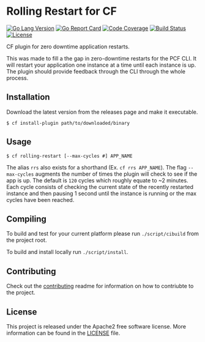 

# Rolling Restart for CF 
[![Go Lang Version](https://img.shields.io/badge/go-1.12-00ADD8.svg?style=flat)](http://golang.com) 
[![Go Report Card](https://goreportcard.com/badge/github.com/homedepot/cf-rolling-restart)](https://goreportcard.com/report/github.com/homedepot/cf-rolling-restart) 
[![Code Coverage](https://img.shields.io/codecov/c/github/homedepot/cf-rolling-restart.svg?style=flat)](https://codecov.io/gh/homedepot/goel)
[![Build Status](https://travis-ci.org/homedepot/cf-rolling-restart.svg?branch=master)](https://travis-ci.org/homedepot/cf-rolling-restart) 
[![License](https://img.shields.io/badge/License-Apache%202.0-blue.svg?style=flat)](LICENSE)

CF plugin for zero downtime application restarts.

This was made to fill a the gap in zero-downtime restarts for the PCF CLI. It will restart your application one instance at a time until each instance is up. The plugin should provide feedback through the CLI through the whole process.

## Installation

Download the latest version from the releases page and make it executable.

```
$ cf install-plugin path/to/downloaded/binary
```

## Usage

```
$ cf rolling-restart [--max-cycles #] APP_NAME
```

The alias `rrs` also exists for a shorthand (Ex. `cf rrs APP_NAME`).
The flag `--max-cycles` augments the number of times the plugin will check to see if the app is up. The default is `120` cycles which roughly equate to ~2 minutes. Each cycle consists of checking the current state of the recently restarted instance and then pausing 1 second until the instance is running or the max cycles have been reached.

## Compiling

To build and test for your current platform please run `./script/cibuild` from the project root.

To build and install locally run `./script/install`.

## Contributing 

Check out the [contributing](CONTRIBUTING.md) readme for information on how to contriubte to the project. 

## License 

This project is released under the Apache2 free software license. More information can be found in the [LICENSE](LICENSE) file.